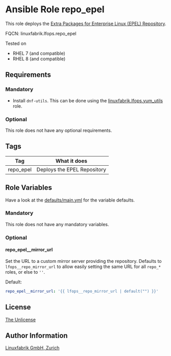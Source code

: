 # Ansible Role repo_epel

This role deploys the [Extra Packages for Enterprise Linux (EPEL) Repository](https://docs.fedoraproject.org/en-US/epel/).

FQCN: linuxfabrik.lfops.repo_epel

Tested on

* RHEL 7 (and compatible)
* RHEL 8 (and compatible)


## Requirements

### Mandatory

* Install `dnf-utils`. This can be done using the [linuxfabrik.lfops.yum_utils](https://github.com/Linuxfabrik/lfops/tree/main/roles/yum_utils) role.


### Optional

This role does not have any optional requirements.


## Tags

| Tag       | What it does                |
| ---       | ------------                |
| repo_epel | Deploys the EPEL Repository |


## Role Variables

Have a look at the [defaults/main.yml](https://github.com/Linuxfabrik/lfops/blob/main/roles/repo_epel/defaults/main.yml) for the variable defaults.


### Mandatory

This role does not have any mandatory variables.


### Optional

#### repo_epel__mirror_url

Set the URL to a custom mirror server providing the repository. Defaults to `lfops__repo_mirror_url` to allow easily setting the same URL for all `repo_*` roles, or else to `''`.

Default:
```yaml
repo_epel__mirror_url: '{{ lfops__repo_mirror_url | default("") }}'
```


## License

[The Unlicense](https://unlicense.org/)


## Author Information

[Linuxfabrik GmbH, Zurich](https://www.linuxfabrik.ch)
